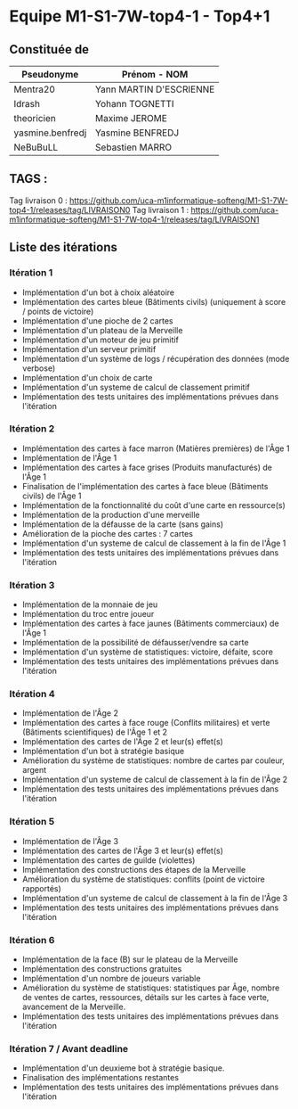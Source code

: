 # Equipe M1-S1-7W-top4-1 - Top4+1

## Constituée de
| Pseudonyme  | Prénom - NOM |
| ----------- | ------------ |
| Mentra20  | Yann MARTIN D'ESCRIENNE  |
| Idrash | Yohann TOGNETTI |
| theoricien  | Maxime JEROME  |
| yasmine.benfredj | Yasmine BENFREDJ |
| NeBuBuLL | Sebastien MARRO |

## TAGS : 
Tag livraison 0 : https://github.com/uca-m1informatique-softeng/M1-S1-7W-top4-1/releases/tag/LIVRAISON0
Tag livraison 1 : https://github.com/uca-m1informatique-softeng/M1-S1-7W-top4-1/releases/tag/LIVRAISON1

## Liste des itérations

### Itération 1
- Implémentation d'un bot à choix aléatoire
- Implémentation des cartes bleue (Bâtiments civils) (uniquement à score / points de victoire)
- Implémentation d'une pioche de 2 cartes
- Implémentation d'un plateau de la Merveille
- Implémentation d'un moteur de jeu primitif
- Implémentation d'un serveur primitif
- Implémentation d'un système de logs / récupération des données (mode verbose)
- Implémentation d'un choix de carte
- Implémentation d'un systeme de calcul de classement primitif
- Implémentation des tests unitaires des implémentations prévues dans l'itération
### Itération 2
- Implémentation des cartes à face marron (Matières premières) de l'Âge 1
- Implémentation de l'Âge 1
- Implémentation des cartes à face grises (Produits manufacturés) de l'Âge 1
- Finalisation de l'implémentation des cartes à face bleue (Bâtiments civils) de l'Âge 1
- Implémentation de la fonctionnalité du coût d'une carte en ressource(s)
- Implémentation de la production d'une merveille
- Implémentation de la défausse de la carte (sans gains)
- Amélioration de la pioche des cartes : 7 cartes
- Implémentation d'un systeme de calcul de classement à la fin de l'Âge 1
- Implémentation des tests unitaires des implémentations prévues dans l'itération
### Itération 3
- Implémentation de la monnaie de jeu
- Implémentation du troc entre joueur
- Implémentation des cartes à face jaunes (Bâtiments commerciaux) de l'Âge 1
- Implémentation de la possibilité de défausser/vendre sa carte
- Implémentation d'un système de statistiques: victoire, défaite, score
- Implémentation des tests unitaires des implémentations prévues dans l'itération
### Itération 4
- Implémentation de l'Âge 2
- Implémentation des cartes à face rouge (Conflits militaires) et verte (Bâtiments scientifiques) de l'Âge 1 et 2
- Implémentation des cartes de l'Âge 2 et leur(s) effet(s)
- Implémentation d'un bot à stratégie basique
- Amélioration du système de statistiques: nombre de cartes par couleur, argent
- Implémentation d'un systeme de calcul de classement à la fin de l'Âge 2
- Implémentation des tests unitaires des implémentations prévues dans l'itération
### Itération 5
- Implémentation de l'Âge 3
- Implémentation des cartes de l'Âge 3 et leur(s) effet(s)
- Implémentation des cartes de guilde (violettes)
- Implémentation des constructions des étapes de la Merveille
- Amélioration du système de statistiques: conflits (point de victoire rapportés)
- Implémentation d'un systeme de calcul de classement à la fin de l'Âge 3
- Implémentation des tests unitaires des implémentations prévues dans l'itération
### Itération 6
- Implémentation de la face (B) sur le plateau de la Merveille
- Implémentation des constructions gratuites
- Implémentation d'un nombre de joueurs variable
- Amélioration du système de statistiques: statistiques par Âge, nombre de ventes de cartes, ressources, détails sur les cartes à face verte,  avancement de la Merveille.
- Implémentation des tests unitaires des implémentations prévues dans l'itération
### Itération 7 / Avant deadline
- Implémentation d'un deuxieme bot à stratégie basique.
- Finalisation des implémentations restantes
- Implémentation des tests unitaires des implémentations prévues dans l'itération
